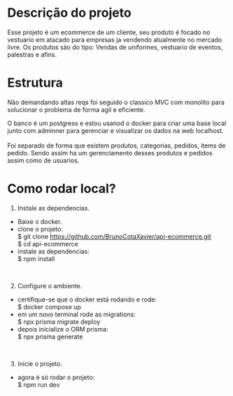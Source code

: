 # Descrição do projeto
Esse projeto é um ecommerce de um cliente, seu produto é focado no vestuario em atacado para empresas ja vendendo atualmente no mercado livre. Os produtos são do tipo: Vendas de uniformes, vestuario de eventos, palestras e afins. <br>

# Estrutura
Não demandando altas reqs foi seguido o classico MVC com monolito para solucionar o problema de forma agil e eficiente. <br>

O banco é um postgress e estou usanod o docker para criar uma base local junto com adminner para gerenciar e visualizar os dados na web localhost. <br>
<br>
Foi separado de forma que existem produtos, categorias, pedidos, items de pedido. Sendo assim ha um gerenciamento desses produtos e pedidos assim como de usuarios.

# Como rodar local?

1. Instale as dependencias. <br>

- Baixe o docker. <br>
- clone o projeto: <br>
    $ git clone https://github.com/BrunoCotaXavier/api-ecommerce.git <br>
    $ cd api-ecommerce
- instale as dependencias: <br>
    $ npm install 

<br>

2. Configure o ambiente. <br>

- certifique-se que o docker está rodando e rode: <br>
    $ docker compose up
- em um novo terminal rode as migrations: <br>
    $ npx prisma migrate deploy
- depois inicialize o ORM prisma: <br>
    $ npx prisma generate

<br>

3. Inicie o projeto. <br>
- agora é só rodar o projeto: <br>
    $ npm run dev


